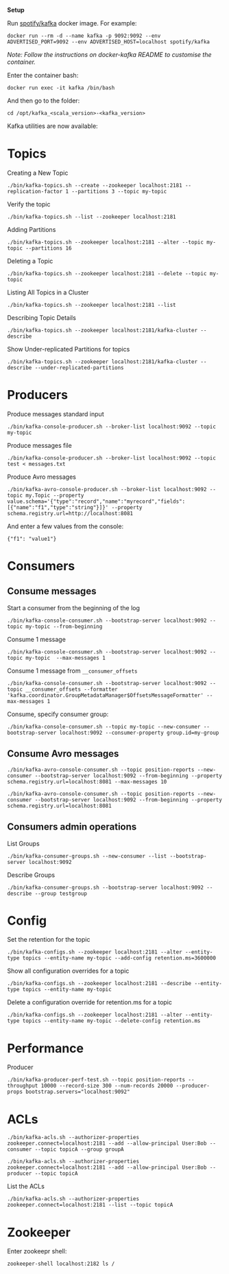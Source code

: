 **Setup**

Run [spotify/kafka](https://github.com/spotify/docker-kafka) docker image. For example: 

```
docker run --rm -d --name kafka -p 9092:9092 --env ADVERTISED_PORT=9092 --env ADVERTISED_HOST=localhost spotify/kafka
```
_Note: Follow the instructions on docker-kafka README to customise the container._

Enter the container bash: 

```
docker run exec -it kafka /bin/bash
```

And then go to the folder:

```
cd /opt/kafka_<scala_version>-<kafka_version>
```

Kafka utilities are now available:

# Topics

Creating a New Topic
```
./bin/kafka-topics.sh --create --zookeeper localhost:2181 --replication-factor 1 --partitions 3 --topic my-topic
```
Verify the topic
```
./bin/kafka-topics.sh --list --zookeeper localhost:2181
```
Adding Partitions
```
./bin/kafka-topics.sh --zookeeper localhost:2181 --alter --topic my-topic --partitions 16
```
Deleting a Topic
```
./bin/kafka-topics.sh --zookeeper localhost:2181 --delete --topic my-topic
```
Listing All Topics in a Cluster
```
./bin/kafka-topics.sh --zookeeper localhost:2181 --list
```
Describing Topic Details
```
./bin/kafka-topics.sh --zookeeper localhost:2181/kafka-cluster --describe
```
Show Under-replicated Partitions for topics
```
./bin/kafka-topics.sh --zookeeper localhost:2181/kafka-cluster --describe --under-replicated-partitions
```

# Producers
Produce messages standard input
```
./bin/kafka-console-producer.sh --broker-list localhost:9092 --topic my-topic
```
Produce messages file
```
./bin/kafka-console-producer.sh --broker-list localhost:9092 --topic test < messages.txt
```
Produce Avro messages
```
./bin/kafka-avro-console-producer.sh --broker-list localhost:9092 --topic my.Topic --property value.schema='{"type":"record","name":"myrecord","fields":[{"name":"f1","type":"string"}]}' --property schema.registry.url=http://localhost:8081
```
And enter a few values from the console:
```
{"f1": "value1"}
```

# Consumers

## Consume messages

Start a consumer from the beginning of the log
```
./bin/kafka-console-consumer.sh --bootstrap-server localhost:9092 --topic my-topic --from-beginning
```
Consume 1 message
```
./bin/kafka-console-consumer.sh --bootstrap-server localhost:9092 --topic my-topic  --max-messages 1
```

Consume 1 message from `__consumer_offsets`
```
./bin/kafka-console-consumer.sh --bootstrap-server localhost:9092 --topic __consumer_offsets --formatter 'kafka.coordinator.GroupMetadataManager$OffsetsMessageFormatter' --max-messages 1
```

Consume, specify consumer group:
```
./bin/kafka-console-consumer.sh --topic my-topic --new-consumer --bootstrap-server localhost:9092 --consumer-property group.id=my-group
```

## Consume Avro messages
```
./bin/kafka-avro-console-consumer.sh --topic position-reports --new-consumer --bootstrap-server localhost:9092 --from-beginning --property schema.registry.url=localhost:8081 --max-messages 10
```

```
./bin/kafka-avro-console-consumer.sh --topic position-reports --new-consumer --bootstrap-server localhost:9092 --from-beginning --property schema.registry.url=localhost:8081
```

## Consumers admin operations

List Groups
```
./bin/kafka-consumer-groups.sh --new-consumer --list --bootstrap-server localhost:9092
```
Describe Groups
```
./bin/kafka-consumer-groups.sh --bootstrap-server localhost:9092 --describe --group testgroup
```

# Config
Set the retention for the topic
```
./bin/kafka-configs.sh --zookeeper localhost:2181 --alter --entity-type topics --entity-name my-topic --add-config retention.ms=3600000
``` 
Show all configuration overrides for a topic
```
./bin/kafka-configs.sh --zookeeper localhost:2181 --describe --entity-type topics --entity-name my-topic
```
Delete a configuration override for retention.ms for a topic 
```
./bin/kafka-configs.sh --zookeeper localhost:2181 --alter --entity-type topics --entity-name my-topic --delete-config retention.ms 
```

# Performance

Producer
```
./bin/kafka-producer-perf-test.sh --topic position-reports --throughput 10000 --record-size 300 --num-records 20000 --producer-props bootstrap.servers="localhost:9092"
```

# ACLs
```
./bin/kafka-acls.sh --authorizer-properties zookeeper.connect=localhost:2181 --add --allow-principal User:Bob --consumer --topic topicA --group groupA
```

```
./bin/kafka-acls.sh --authorizer-properties zookeeper.connect=localhost:2181 --add --allow-principal User:Bob --producer --topic topicA
```
List the ACLs
```
./bin/kafka-acls.sh --authorizer-properties zookeeper.connect=localhost:2181 --list --topic topicA
```

# Zookeeper 
Enter zookeepr shell:
```
zookeeper-shell localhost:2182 ls /
```
